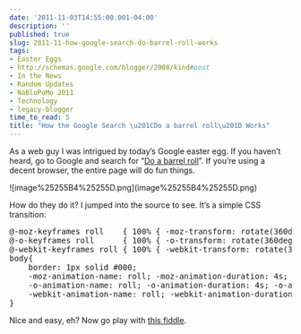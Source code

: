 ```yaml
---
date: '2011-11-03T14:55:00.001-04:00'
description: ''
published: true
slug: 2011-11-how-google-search-do-barrel-roll-works
tags:
- Easter Eggs
- http://schemas.google.com/blogger/2008/kind#post
- In the News
- Random Updates
- NaBloPoMo 2011
- Technology
- legacy-blogger
time_to_read: 5
title: "How the Google Search \u201CDo a barrel roll\u201D Works"
---
```


<p>As a web guy I was intrigued by today’s Google easter egg. If you haven’t heard, go to Google and search for “<a href="https://www.google.com/search?q=do+a+barrel+roll">Do a barrel roll</a>”. If you’re using a decent browser, the entire page will do fun things.</p>
<p>![image%25255B4%25255D.png](image%25255B4%25255D.png)</p>
<p>How do they do it? I jumped into the source to see. It’s a simple CSS transition:</p>  <pre class="csharpcode">@-moz-keyframes roll    { 100% { -moz-transform: rotate(360deg); } } 
@-o-keyframes roll      { 100% { -o-transform: rotate(360deg); } } 
@-webkit-keyframes roll { 100% { -webkit-transform: rotate(360deg); } } 
body{ 
    border: 1px solid #000;
    -moz-animation-name: roll; -moz-animation-duration: 4s; -moz-animation-iteration-count: 1; 
    -o-animation-name: roll; -o-animation-duration: 4s; -o-animation-iteration-count: 1; 
    -webkit-animation-name: roll; -webkit-animation-duration: 4s; -webkit-animation-iteration-count: 1; 
} </pre>
Nice and easy, eh? Now go play with <a href="http://jsfiddle.net/mharen/KRkvE/3/">this fiddle</a>.